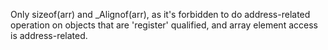 Only sizeof(arr) and _Alignof(arr), as it's forbidden to do address-related operation on objects that are 'register' qualified, and array element access is address-related.
